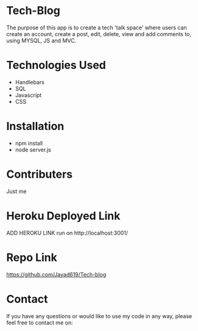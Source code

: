# Tech-Blog
The purpose of this app is to create a tech 'talk space' where users can create an account, create a post, edit, delete, view and add comments to, using MYSQL, JS and MVC.

# Technologies Used
* Handlebars
* SQL
* Javascript
* CSS

# Installation
* npm install
* node server.js

# Contributers
Just me

# Heroku Deployed Link
ADD HEROKU LINK
run on http://localhost:3001/


# Repo Link
https://github.com/Jayad619/Tech-blog

# Contact
If you have any questions or would like to use my code in any way, please feel free to contact me on:
